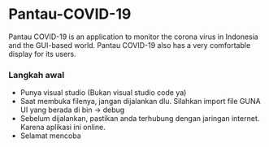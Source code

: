 # Pantau-COVID-19
Pantau COVID-19 is an application to monitor the corona virus in Indonesia and the GUI-based world. Pantau COVID-19 also has a very comfortable display for its users.

### Langkah awal ###

* Punya visual studio (Bukan visual studio code ya)
* Saat membuka filenya, jangan dijalankan dlu. Silahkan import file GUNA UI yang berada di bin -> debug
* Sebelum dijalankan, pastikan anda terhubung dengan jaringan internet. Karena aplikasi ini online.
* Selamat mencoba
